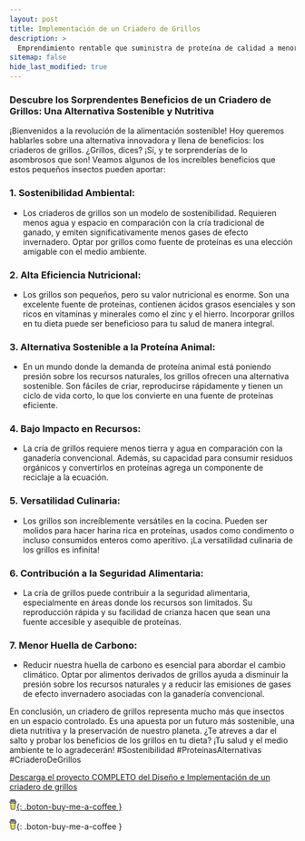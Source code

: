 ```yaml
---
layout: post
title: Implementación de un Criadero de Grillos
description: >
  Emprendimiento rentable que suministra de proteína de calidad a menor impacto ambiental.
sitemap: false
hide_last_modified: true
---
```


### Descubre los Sorprendentes Beneficios de un Criadero de Grillos: Una Alternativa Sostenible y Nutritiva 

¡Bienvenidos a la revolución de la alimentación sostenible! Hoy queremos hablarles sobre una alternativa innovadora y llena de beneficios: los criaderos de grillos. ¿Grillos, dices? ¡Sí, y te sorprenderías de lo asombrosos que son! Veamos algunos de los increíbles beneficios que estos pequeños insectos pueden aportar:

### 1. Sostenibilidad Ambiental: ### 
   - Los criaderos de grillos son un modelo de sostenibilidad. Requieren menos agua y espacio en comparación con la cría tradicional de ganado, y emiten significativamente menos gases de efecto invernadero. Optar por grillos como fuente de proteínas es una elección amigable con el medio ambiente.

### 2. Alta Eficiencia Nutricional: ### 
   - Los grillos son pequeños, pero su valor nutricional es enorme. Son una excelente fuente de proteínas, contienen ácidos grasos esenciales y son ricos en vitaminas y minerales como el zinc y el hierro. Incorporar grillos en tu dieta puede ser beneficioso para tu salud de manera integral.

### 3. Alternativa Sostenible a la Proteína Animal: ### 
   - En un mundo donde la demanda de proteína animal está poniendo presión sobre los recursos naturales, los grillos ofrecen una alternativa sostenible. Son fáciles de criar, reproducirse rápidamente y tienen un ciclo de vida corto, lo que los convierte en una fuente de proteínas eficiente.

### 4. Bajo Impacto en Recursos: ### 
   - La cría de grillos requiere menos tierra y agua en comparación con la ganadería convencional. Además, su capacidad para consumir residuos orgánicos y convertirlos en proteínas agrega un componente de reciclaje a la ecuación.

### 5. Versatilidad Culinaria: ### 
   - Los grillos son increíblemente versátiles en la cocina. Pueden ser molidos para hacer harina rica en proteínas, usados como condimento o incluso consumidos enteros como aperitivo. ¡La versatilidad culinaria de los grillos es infinita!

### 6. Contribución a la Seguridad Alimentaria: ### 
   - La cría de grillos puede contribuir a la seguridad alimentaria, especialmente en áreas donde los recursos son limitados. Su reproducción rápida y su facilidad de crianza hacen que sean una fuente accesible y asequible de proteínas.

### 7. Menor Huella de Carbono: ### 
   - Reducir nuestra huella de carbono es esencial para abordar el cambio climático. Optar por alimentos derivados de grillos ayuda a disminuir la presión sobre los recursos naturales y a reducir las emisiones de gases de efecto invernadero asociadas con la ganadería convencional.

En conclusión, un criadero de grillos representa mucho más que insectos en un espacio controlado. Es una apuesta por un futuro más sostenible, una dieta nutritiva y la preservación de nuestro planeta. ¿Te atreves a dar el salto y probar los beneficios de los grillos en tu dieta? ¡Tu salud y el medio ambiente te lo agradecerán!  #Sostenibilidad #ProteínasAlternativas #CriaderoDeGrillos

[Descarga el proyecto COMPLETO del Diseño e Implementación de un criadero de grillos](https://www.dropbox.com/scl/fo/3apa9qb05rcd5i52j1mpg/h?rlkey=wv7ahxegrfvc6z3f5ua4re1u5&dl=0)
                                                                                

[![Apoya este Sitio Web con un DONATIVO](../bmc-logo-no-background_01.png){: .boton-buy-me-a-coffee }](https://www.buymeacoffee.com/nain.taleb)

[![Haz una donación a TecnoCosmo](../bmc-logo-no-background_01.png)](https://www.buymeacoffee.com/nain.taleb){: .boton-buy-me-a-coffee }


<object data="../criaderoGrillos.pdf" width="100%" height="600" type='application/pdf'></object>

